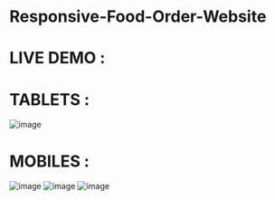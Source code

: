 # Responsive-Food-Order-Website

# LIVE DEMO : 
# TABLETS :
![image](https://user-images.githubusercontent.com/125455986/230918385-7215bf72-f5c3-4c3f-9072-f8e933a78732.png)


# MOBILES : 

![image](https://user-images.githubusercontent.com/125455986/230918469-7e1e74ee-f8b4-48e2-a6ed-518111fc4c06.png)
![image](https://user-images.githubusercontent.com/125455986/230918472-b986da6e-7989-42f4-8b19-eb40c0029c9a.png)
![image](https://user-images.githubusercontent.com/125455986/230918485-6888ddf3-e969-40ab-8e86-36f14328e33b.png)

